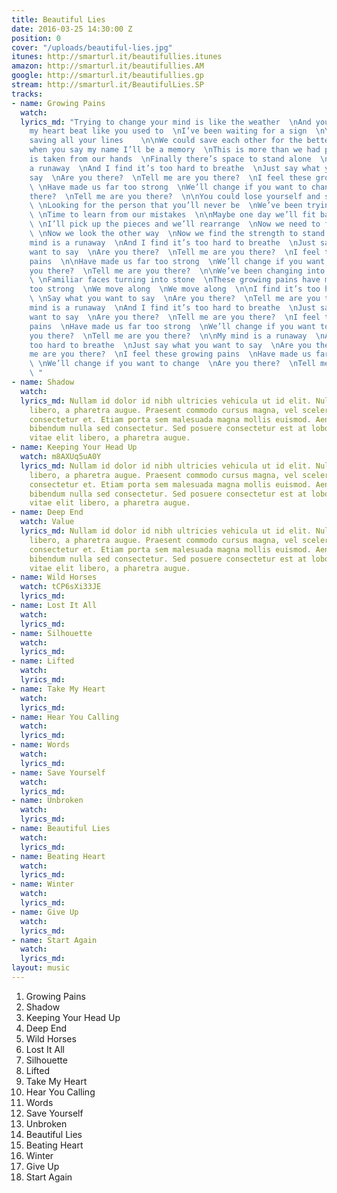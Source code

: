 ```yaml
---
title: Beautiful Lies
date: 2016-03-25 14:30:00 Z
position: 0
cover: "/uploads/beautiful-lies.jpg"
itunes: http://smarturl.it/beautifullies.itunes
amazon: http://smarturl.it/beautifullies.AM
google: http://smarturl.it/beautifullies.gp
stream: http://smarturl.it/BeautifulLies.SP
tracks:
- name: Growing Pains
  watch: 
  lyrics_md: "Trying to change your mind is like the weather  \nAnd you don’t make
    my heart beat like you used to  \nI’ve been waiting for a sign  \nYou’ve been
    saving all your lines    \n\nWe could save each other for the better    \nAnd
    when you say my name I’ll be a memory  \nThis is more than we had planned  \nChoice
    is taken from our hands  \nFinally there’s space to stand alone  \n\nMy mind is
    a runaway  \nAnd I find it’s too hard to breathe  \nJust say what you want to
    say  \nAre you there?  \nTell me are you there?  \nI feel these growing pains
    \ \nHave made us far too strong  \nWe’ll change if you want to change  \nAre you
    there?  \nTell me are you there?  \n\nYou could lose yourself and search forever
    \ \nLooking for the person that you’ll never be  \nWe’ve been trying to compensate
    \ \nTime to learn from our mistakes  \n\nMaybe one day we’ll fit back together
    \ \nI’ll pick up the pieces and we’ll rearrange  \nNow we need to follow fate
    \ \nNow we look the other way  \nNow we find the strength to stand alone\n\nMy
    mind is a runaway  \nAnd I find it’s too hard to breathe  \nJust say what you
    want to say  \nAre you there?  \nTell me are you there?  \nI feel these growing
    pains  \n\nHave made us far too strong  \nWe’ll change if you want to change  \nAre
    you there?  \nTell me are you there?  \n\nWe’ve been changing into something more
    \ \nFamiliar faces turning into stone  \nThese growing pains have made us far
    too strong  \nWe move along  \nWe move along  \n\nI find it’s too hard to breathe
    \ \nSay what you want to say  \nAre you there?  \nTell me are you there?  \n\nMy
    mind is a runaway  \nAnd I find it’s too hard to breathe  \nJust say what you
    want to say  \nAre you there?  \nTell me are you there?  \nI feel these growing
    pains  \nHave made us far too strong  \nWe’ll change if you want to change  \nAre
    you there?  \nTell me are you there?  \n\nMy mind is a runaway  \nAnd I find it’s
    too hard to breathe  \nJust say what you want to say  \nAre you there?  \nTell
    me are you there?  \nI feel these growing pains  \nHave made us far too strong
    \ \nWe’ll change if you want to change  \nAre you there?  \nTell me are you there?
    \ "
- name: Shadow
  watch: 
  lyrics_md: Nullam id dolor id nibh ultricies vehicula ut id elit. Nulla vitae elit
    libero, a pharetra augue. Praesent commodo cursus magna, vel scelerisque nisl
    consectetur et. Etiam porta sem malesuada magna mollis euismod. Aenean lacinia
    bibendum nulla sed consectetur. Sed posuere consectetur est at lobortis. Nulla
    vitae elit libero, a pharetra augue.
- name: Keeping Your Head Up
  watch: m8AXUq5uA0Y
  lyrics_md: Nullam id dolor id nibh ultricies vehicula ut id elit. Nulla vitae elit
    libero, a pharetra augue. Praesent commodo cursus magna, vel scelerisque nisl
    consectetur et. Etiam porta sem malesuada magna mollis euismod. Aenean lacinia
    bibendum nulla sed consectetur. Sed posuere consectetur est at lobortis. Nulla
    vitae elit libero, a pharetra augue.
- name: Deep End
  watch: Value
  lyrics_md: Nullam id dolor id nibh ultricies vehicula ut id elit. Nulla vitae elit
    libero, a pharetra augue. Praesent commodo cursus magna, vel scelerisque nisl
    consectetur et. Etiam porta sem malesuada magna mollis euismod. Aenean lacinia
    bibendum nulla sed consectetur. Sed posuere consectetur est at lobortis. Nulla
    vitae elit libero, a pharetra augue.
- name: Wild Horses
  watch: tCP6sXi33JE
  lyrics_md: 
- name: Lost It All
  watch: 
  lyrics_md: 
- name: Silhouette
  watch: 
  lyrics_md: 
- name: Lifted
  watch: 
  lyrics_md: 
- name: Take My Heart
  watch: 
  lyrics_md: 
- name: Hear You Calling
  watch: 
  lyrics_md: 
- name: Words
  watch: 
  lyrics_md: 
- name: Save Yourself
  watch: 
  lyrics_md: 
- name: Unbroken
  watch: 
  lyrics_md: 
- name: Beautiful Lies
  watch: 
  lyrics_md: 
- name: Beating Heart
  watch: 
  lyrics_md: 
- name: Winter
  watch: 
  lyrics_md: 
- name: Give Up
  watch: 
  lyrics_md: 
- name: Start Again
  watch: 
  lyrics_md: 
layout: music
---
```


1. Growing Pains  
1. Shadow  
1. Keeping Your Head Up  
1. Deep End    
1. Wild Horses     
1. Lost It All     
1. Silhouette      
1. Lifted     
1. Take My Heart      
1. Hear You Calling    
1. Words     
1. Save Yourself      
1. Unbroken    
1. Beautiful Lies    
1. Beating Heart    
1. Winter    
1. Give Up    
1. Start Again     